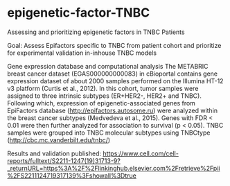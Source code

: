 # epigenetic-factor-TNBC
Assessing and prioritizing epigenetic factors in TNBC Patients 

Goal: Assess Epifactors specific to TNBC from patient cohort and prioritize for experimental validation in-inhouse TNBC models

Gene expression database and computational analysis
The METABRIC breast cancer dataset (EGAS000000000083) in cBioportal contains gene expression dataset of about 2000 samples performed on the Illumina HT-12 v3 platform (Curtis et al., 2012). In this cohort, tumor samples were assigned to three intrinsic subtypes (ER+HER2-, HER2+ and TNBC). Following which, expression of epigenetic-associated genes from EpiFactors database (http://epifactors.autosome.ru) were analyzed within the breast cancer subtypes (Medvedeva et al., 2015). Genes with FDR < 0.01 were then further analyzed for association to survival (p < 0.05). TNBC samples were grouped into TNBC molecular subtypes using TNBCtype (http://cbc.mc.vanderbilt.edu/tnbc/)

Results and validation published:
https://www.cell.com/cell-reports/fulltext/S2211-1247(19)31713-9?_returnURL=https%3A%2F%2Flinkinghub.elsevier.com%2Fretrieve%2Fpii%2FS2211124719317139%3Fshowall%3Dtrue

